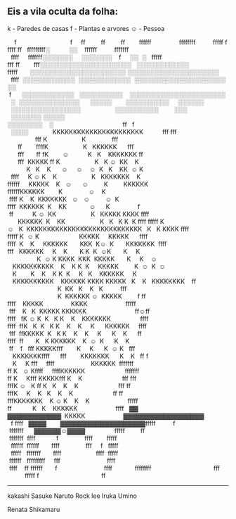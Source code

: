 Eis a vila oculta da folha:
---
k - Paredes de casas
f - Plantas e arvores
☺ - Pessoa

    f                               f     ff         ff     
   ff        ffffff                ffffffff          fffff f
ffff ff   fffffffff░           ░░    ffffff          fffffff
  ffff     fffffff░░░░░░░     ░░░░░░░    f     ░░  ░   fffff
fff ff        fff░░░░░░░░░░░░░░░░░░░░░   ░░░░░░░░░░░░       
fffff       ░░░░░░░░░░░░░░░░░░░░░░ ░░░░░░░░░░░░░░░░░░░░░    
  ffff  ░░░░░░░░░░░░  ░░░░░░░░░░░░  ░░░░░░░░░░░░░░░░░░░░░ ░░
 f      ░░░░░░░░░░░░   ░░░░░░░░░░    ░░░░░░░░░░░░░░░░░░░░░░ 
  ░  ░░░░░░░░░░░░░░      ░░░░░        ░░░░░░░░░░     ░░░░░░ 
  ░░░░░░░░░░░░░░░░                    ░░░░░░░░░░         ░░░
  ░░░░░░░ ░░░░░                                             
░░░░░░░░    ░                                        ff   f 
  ░░░░              KKKKKKKKKKKKKKKKKKKKKK           fff fff
                fff K                    K               fff
      ff        ffffK                    K   KKKKKK      fff
      fff       ff fK        ☺           K   K    KKKKKKK ff
      fff  KKKKK ff K                    K   K ☺  KK    K   
           K   K    K      ☺     ☺    ☺  K   K    KK  ☺ K   
  ffff     K ☺ K    K                    K   KKKKKKK    K   
ffffff     KKKKK    K   ☺      ☺         K         KKKKKK   
ffffffKKKKKK        K               ☺    K                  
 ffff K    K  KKKKKKK   ☺   ☺         ☺  K                  
ffff  KKKKKK  K    KK             ☺      K                f 
 ff           K ☺  KK                    K   KKKKK KKKK ffff
      KKKKKK  K    KK                    K   K   K K  K ffff
fffff K☺   K  KKKKKKKKKKKKKKKKKKKKKKKKKKKK   K   K KKKK ffff
fffff K  ☺ K                       KKKKK     KKKKK      ffff
ffff  K    K     KKKKKK       KKK  K☺  K       KKKKKKK  ffff
fff   KKKKKK     K    K       K K  K  ☺K       K     K      
                 K  ☺ K KKKK  KKK  KKKKK       K     K    ☺ 
   KKKKKKKKKK    K    K K  K     KKKKK         K  ☺  K  ☺   
   K        K    K    K K  K     K   K    KKKKKK     K      
   KKKKKKKKKK    KKKKKK KKKK KKKKK   K    K   KKKKKKKK    ff
                             K  KK   K    K   K          fff
                             K  KKKKKK ☺  KKKKK         f ff
ffff    KKKKK                KKKK                      fffff
 fff    K   K  KKKKK KKKKKK                            ff☺ff
ffff   fK ☺ K  K   K K    K    KKKKKKK                 ffff 
ffff  ffK   K  K   K K    K    K     K      KKKKKK     ffff 
 fff  ffKKKKK  K   K K    K    K     K      K    K      ff  
ffff  ff       K   K KKKKKK    K  ☺  K      K    K          
 ff    f   fff KKKKKfff        K     K      K  ☺ K   fff    
   KKKKKKKffff      fff        KKKKKKK      K    K   ff f   
   K     K fff     ffff                     KKKKKK  fffffff 
ff K   ☺ Kffff     ffffKKKKKK                       fffffff 
ff K     Kfff KKKKKfff K    K                       fff fff 
fffK ☺   K ff K   K    K    K                       fff ff  
fffK     K    K   K    K    K                       ff ff   
fffKKKKKKK    K ☺ K    K    K                      fffff    
ff            K   K    KKKKKK                      ffff   ▓▓              
▓▓▓▓▓▓▓▓▓▓▓▓  KKKKK                      ▓▓▓▓▓▓▓▓▓▓▓▓▓▓▓▓▓▓ 
  f ffff   ▓▓▓▓        ▓▓▓▓▓▓▓▓▓▓▓▓▓▓▓▓▓▓▓fffff          f  
 fffffff      ▓▓▓▓▓▓☺▓▓▓▓                 fffff         ff  
 fffffff  ffff            f               ffff        fffff 
  ffffff  ffffff       ffff               fff     f   fffff 
  fffff   fffffff       ffff                    ffff  fffff 
 ffffff   fffffffff     fff                           ffff  
 ffff    ff ffffff       f                           ffff   
         ffffffff                                    fff    
          fffff f                                    ff     

---------------------------------------------------------------------------------
kakashi
Sasuke
Naruto
Rock lee
Iruka Umino

Renata
Shikamaru

